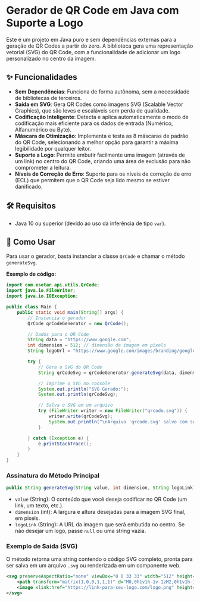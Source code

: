 # Gerador de QR Code em Java com Suporte a Logo

Este é um projeto em Java puro e sem dependências externas para a geração de QR Codes a partir do zero. A biblioteca gera uma representação vetorial (SVG) do QR Code, com a funcionalidade de adicionar um logo personalizado no centro da imagem.

## ✨ Funcionalidades

  - **Sem Dependências**: Funciona de forma autônoma, sem a necessidade de bibliotecas de terceiros.
  - **Saída em SVG**: Gera QR Codes como imagens SVG (Scalable Vector Graphics), que são leves e escaláveis sem perda de qualidade.
  - **Codificação Inteligente**: Detecta e aplica automaticamente o modo de codificação mais eficiente para os dados de entrada (Numérico, Alfanumérico ou Byte).
  - **Máscara de Otimização**: Implementa e testa as 8 máscaras de padrão do QR Code, selecionando a melhor opção para garantir a máxima legibilidade por qualquer leitor.
  - **Suporte a Logo**: Permite embutir facilmente uma imagem (através de um link) no centro do QR Code, criando uma área de exclusão para não comprometer a leitura.
  - **Níveis de Correção de Erro**: Suporte para os níveis de correção de erro (ECL) que permitem que o QR Code seja lido mesmo se estiver danificado.

## 🛠️ Requisitos

  - Java 10 ou superior (devido ao uso da inferência de tipo `var`).

## 🚀 Como Usar

Para usar o gerador, basta instanciar a classe `QrCode` e chamar o método `generateSvg`.

**Exemplo de código:**

```java
import com.esotar.api.utils.QrCode;
import java.io.FileWriter;
import java.io.IOException;

public class Main {
    public static void main(String[] args) {
        // Instancia o gerador
        QrCode qrCodeGenerator = new QrCode();

        // Dados para o QR Code
        String data = "https://www.google.com";
        int dimension = 512; // dimensão da imagem em pixels
        String logoUrl = "https://www.google.com/images/branding/googlelogo/2x/googlelogo_color_272x92dp.png"; // opcional

        try {
            // Gera o SVG do QR Code
            String qrCodeSvg = qrCodeGenerator.generateSvg(data, dimension, logoUrl);

            // Imprime o SVG no console
            System.out.println("SVG Gerado:");
            System.out.println(qrCodeSvg);

            // Salva o SVG em um arquivo
            try (FileWriter writer = new FileWriter("qrcode.svg")) {
                writer.write(qrCodeSvg);
                System.out.println("\nArquivo 'qrcode.svg' salvo com sucesso!");
            }

        } catch (Exception e) {
            e.printStackTrace();
        }
    }
}
```

### Assinatura do Método Principal

```java
public String generateSvg(String value, int dimension, String logoLink)
```

  - `value` (String): O conteúdo que você deseja codificar no QR Code (um link, um texto, etc.).
  - `dimension` (int): A largura e altura desejadas para a imagem SVG final, em pixels.
  - `logoLink` (String): A URL da imagem que será embutida no centro. Se não desejar um logo, passe `null` ou uma string vazia.

### Exemplo de Saída (SVG)

O método retorna uma string contendo o código SVG completo, pronta para ser salva em um arquivo `.svg` ou renderizada em um componente web.

```xml
<svg preserveAspectRatio="none" viewBox="0 0 33 33" width="512" height="512" fill="#000" shape-rendering="crispEdges" xmlns="http://www.w3.org/2000/svg" version="1.1">
    <path transform="matrix(1,0,0,1,1,1)" d="M0,0h1v1h-1v-1zM2,0h1v1h-1v-1zM3,0h1v1h-1v-1z... (caminho dos dados) ... z"/>
    <image xlink:href="https://link-para-seu-logo.com/logo.png" height="5" width="5" x="13" y="13" preserveAspectRatio="none"></image>
</svg>
```
